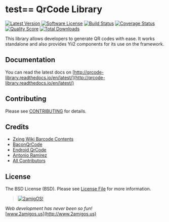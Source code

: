 test==
QrCode Library
================

[![Latest Version](https://img.shields.io/github/tag/2amigos/qrcode-library.svg?style=flat-square&label=release)](https://github.com/2amigos/qrcode-library/tags)
[![Software License](https://img.shields.io/badge/license-BSD-brightgreen.svg?style=flat-square)](LICENSE.md)
[![Build Status](https://img.shields.io/travis/2amigos/qrcode-library/master.svg?style=flat-square)](https://travis-ci.org/2amigos/qrcode-library)
[![Coverage Status](https://img.shields.io/scrutinizer/coverage/g/2amigos/qrcode-library.svg?style=flat-square)](https://scrutinizer-ci.com/g/2amigos/qrcode-library/code-structure)
[![Quality Score](https://img.shields.io/scrutinizer/g/2amigos/qrcode-library.svg?style=flat-square)](https://scrutinizer-ci.com/g/2amigos/qrcode-library)
[![Total Downloads](https://img.shields.io/packagist/dt/2amigos/qrcode-library.svg)](https://packagist.org/packages/2amigos/qrcode-library) 


This library allows developers to generate QR codes with ease. It works standalone and also provides Yii2 components for 
its use on the framework.

## Documentation 

You can read the latest docs on [http://qrcode-library.readthedocs.io/en/latest/](http://qrcode-library.readthedocs.io/en/latest/)

## Contributing

Please see [CONTRIBUTING](CONTRIBUTING.md) for details.

## Credits

- [Zxing Wiki Barcode Contents](https://github.com/zxing/zxing/wiki/Barcode-Contents)
- [BaconQrCode](https://github.com/Bacon/BaconQrCode)
- [Endroid QrCode](https://github.com/endroid/QrCode)
- [Antonio Ramirez](https://github.com/tonydspaniard)
- [All Contributors](../../contributors)

## License

The BSD License (BSD). Please see [License File](LICENSE.md) for more information.


> [![2amigOS!](http://www.gravatar.com/avatar/55363394d72945ff7ed312556ec041e0.png)](http://www.2amigos.us)

<i>Web development has never been so fun!</i>  
[www.2amigos.us](http://www.2amigos.us)
